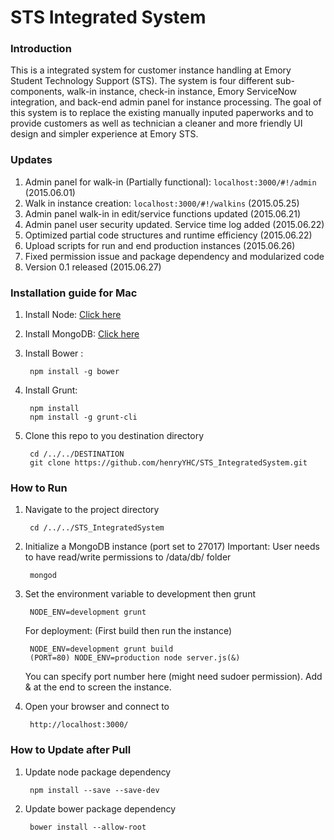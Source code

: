# STS Integrated System

### Introduction
This is a integrated system for customer instance handling at Emory Student Technology Support (STS). The system is four different sub-components, walk-in instance, check-in instance, Emory ServiceNow integration, and back-end admin panel for instance processing. The goal of this system is to replace the existing manually inputed paperworks and to provide customers as well as technician a cleaner and more friendly UI design and simpler experience at Emory STS.

### Updates
1. Admin panel for walk-in (Partially functional): `localhost:3000/#!/admin` (2015.06.01)
2. Walk in instance creation: `localhost:3000/#!/walkins` (2015.05.25)
3. Admin panel walk-in in edit/service functions updated (2015.06.21)
4. Admin panel user security updated. Service time log added (2015.06.22)
5. Optimized partial code structures and runtime efficiency (2015.06.22)
6. Upload scripts for run and end production instances (2015.06.26)
7. Fixed permission issue and package dependency and modularized code 
8. Version 0.1 released (2015.06.27)

### Installation guide for Mac
1. Install Node: [Click here](https://nodejs.org/download/)
2. Install MongoDB: [Click here](http://www.mongodb.org/downloads) 
3. Install Bower :

		npm install -g bower

4. Install Grunt:
		
		npm install
		npm install -g grunt-cli

5. Clone this repo to you destination directory

		cd /../../DESTINATION
		git clone https://github.com/henryYHC/STS_IntegratedSystem.git
		

### How to Run
1. Navigate to the project directory

		cd /../../STS_IntegratedSystem
		

2. Initialize a MongoDB instance (port set to 27017) 
   Important: User needs to have read/write permissions to /data/db/ folder

		mongod
	
3. Set the environment variable to development then grunt

		NODE_ENV=development grunt
		

	For deployment: (First build then run the instance)

		NODE_ENV=development grunt build
		(PORT=80) NODE_ENV=production node server.js(&)
	
	You can specify port number here (might need sudoer permission). Add & at the end to screen the instance.
		
4. Open your browser and connect to 

		http://localhost:3000/
		
### How to Update after Pull
1. Update node package dependency
		
		npm install --save --save-dev
		
2. Update bower package dependency

		bower install --allow-root
